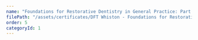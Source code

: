 ```yaml
---
name: "Foundations for Restorative Dentistry in General Practice: Part 2"
filePath: "/assets/certificates/DFT Whiston - Foundations for Restorative Dentistry in General Practice: Part 2.pdf"
order: 5
categoryId: 1
---
```

